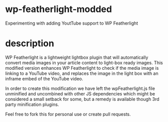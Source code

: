 # wp-featherlight-modded
Experimenting with adding YoutTube support to WP Featherlight

# description

WP Featherlight is a lightweight lightbox plugin that will automatically convert media images in your article content to light-box ready images. This modified version enhances WP Featherlight to check if the media image is linking to a YouTube video, and replaces the image in the light box with an inframe embed of the YouTube video. 

In order to create this modification we have left the wpFeatherlight.js file unminified and uncombined with other JS dependencies which might be considered a small setback for some, but a remedy is available though 3rd party minification plugins. 

Feel free to fork this for personal use or create pull requests. 


